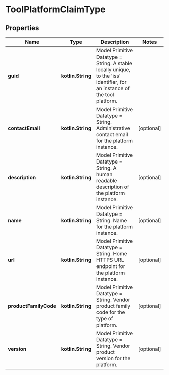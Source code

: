 
# ToolPlatformClaimType

## Properties
Name | Type | Description | Notes
------------ | ------------- | ------------- | -------------
**guid** | **kotlin.String** | Model Primitive Datatype &#x3D; String. A stable locally unique, to the &#39;iss&#39; identifier, for an instance of the tool platform. | 
**contactEmail** | **kotlin.String** | Model Primitive Datatype &#x3D; String. Administrative contact email for the platform instance. |  [optional]
**description** | **kotlin.String** | Model Primitive Datatype &#x3D; String. A human readable description of the platform instance. |  [optional]
**name** | **kotlin.String** | Model Primitive Datatype &#x3D; String. Name for the platform instance. |  [optional]
**url** | **kotlin.String** | Model Primitive Datatype &#x3D; String. Home HTTPS URL endpoint for the platform instance. |  [optional]
**productFamilyCode** | **kotlin.String** | Model Primitive Datatype &#x3D; String. Vendor product family code for the type of platform. |  [optional]
**version** | **kotlin.String** | Model Primitive Datatype &#x3D; String. Vendor product version for the platform. |  [optional]



